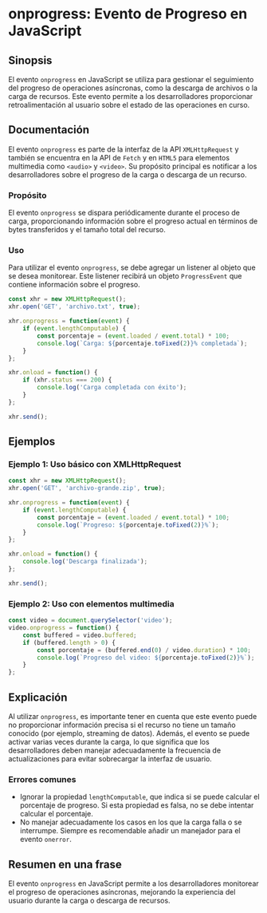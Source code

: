 <!--
Meta Description: # onprogress: Evento de Progreso en JavaScript ## Sinopsis El evento `onprogress` en JavaScript se utiliza para gestionar el seguimiento del progreso ...
Meta Keywords: xhr, onprogress, evento, progreso, carga
-->

# onprogress: Evento de Progreso en JavaScript

## Sinopsis
El evento `onprogress` en JavaScript se utiliza para gestionar el seguimiento del progreso de operaciones asíncronas, como la descarga de archivos o la carga de recursos. Este evento permite a los desarrolladores proporcionar retroalimentación al usuario sobre el estado de las operaciones en curso.

## Documentación
El evento `onprogress` es parte de la interfaz de la API `XMLHttpRequest` y también se encuentra en la API de `Fetch` y en `HTML5` para elementos multimedia como `<audio>` y `<video>`. Su propósito principal es notificar a los desarrolladores sobre el progreso de la carga o descarga de un recurso.

### Propósito
El evento `onprogress` se dispara periódicamente durante el proceso de carga, proporcionando información sobre el progreso actual en términos de bytes transferidos y el tamaño total del recurso.

### Uso
Para utilizar el evento `onprogress`, se debe agregar un listener al objeto que se desea monitorear. Este listener recibirá un objeto `ProgressEvent` que contiene información sobre el progreso.

```javascript
const xhr = new XMLHttpRequest();
xhr.open('GET', 'archivo.txt', true);

xhr.onprogress = function(event) {
    if (event.lengthComputable) {
        const porcentaje = (event.loaded / event.total) * 100;
        console.log(`Carga: ${porcentaje.toFixed(2)}% completada`);
    }
};

xhr.onload = function() {
    if (xhr.status === 200) {
        console.log('Carga completada con éxito');
    }
};

xhr.send();
```

## Ejemplos
### Ejemplo 1: Uso básico con XMLHttpRequest
```javascript
const xhr = new XMLHttpRequest();
xhr.open('GET', 'archivo-grande.zip', true);

xhr.onprogress = function(event) {
    if (event.lengthComputable) {
        const porcentaje = (event.loaded / event.total) * 100;
        console.log(`Progreso: ${porcentaje.toFixed(2)}%`);
    }
};

xhr.onload = function() {
    console.log('Descarga finalizada');
};

xhr.send();
```

### Ejemplo 2: Uso con elementos multimedia
```javascript
const video = document.querySelector('video');
video.onprogress = function() {
    const buffered = video.buffered;
    if (buffered.length > 0) {
        const porcentaje = (buffered.end(0) / video.duration) * 100;
        console.log(`Progreso del video: ${porcentaje.toFixed(2)}%`);
    }
};
```

## Explicación
Al utilizar `onprogress`, es importante tener en cuenta que este evento puede no proporcionar información precisa si el recurso no tiene un tamaño conocido (por ejemplo, streaming de datos). Además, el evento se puede activar varias veces durante la carga, lo que significa que los desarrolladores deben manejar adecuadamente la frecuencia de actualizaciones para evitar sobrecargar la interfaz de usuario.

### Errores comunes
- Ignorar la propiedad `lengthComputable`, que indica si se puede calcular el porcentaje de progreso. Si esta propiedad es falsa, no se debe intentar calcular el porcentaje.
- No manejar adecuadamente los casos en los que la carga falla o se interrumpe. Siempre es recomendable añadir un manejador para el evento `onerror`.

## Resumen en una frase
El evento `onprogress` en JavaScript permite a los desarrolladores monitorear el progreso de operaciones asíncronas, mejorando la experiencia del usuario durante la carga o descarga de recursos.